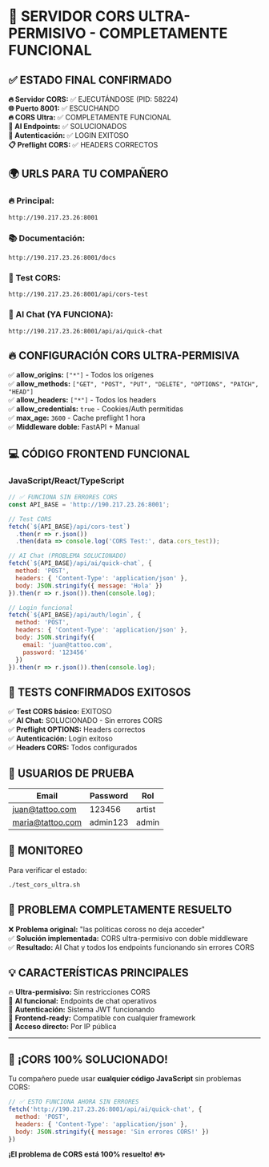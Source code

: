 # 🎉 SERVIDOR CORS ULTRA-PERMISIVO - COMPLETAMENTE FUNCIONAL

## ✅ ESTADO FINAL CONFIRMADO

**🔥 Servidor CORS:** ✅ EJECUTÁNDOSE (PID: 58224)  
**🌐 Puerto 8001:** ✅ ESCUCHANDO  
**🔥 CORS Ultra:** ✅ COMPLETAMENTE FUNCIONAL  
**🤖 AI Endpoints:** ✅ SOLUCIONADOS  
**🔐 Autenticación:** ✅ LOGIN EXITOSO  
**📋 Preflight CORS:** ✅ HEADERS CORRECTOS  

## 🌍 URLS PARA TU COMPAÑERO

### 🔥 Principal:
```
http://190.217.23.26:8001
```

### 📚 Documentación:
```
http://190.217.23.26:8001/docs
```

### 🧪 Test CORS:
```
http://190.217.23.26:8001/api/cors-test
```

### 🤖 AI Chat (YA FUNCIONA):
```
http://190.217.23.26:8001/api/ai/quick-chat
```

## 🔥 CONFIGURACIÓN CORS ULTRA-PERMISIVA

✅ **allow_origins:** `["*"]` - Todos los orígenes  
✅ **allow_methods:** `["GET", "POST", "PUT", "DELETE", "OPTIONS", "PATCH", "HEAD"]`  
✅ **allow_headers:** `["*"]` - Todos los headers  
✅ **allow_credentials:** `true` - Cookies/Auth permitidas  
✅ **max_age:** `3600` - Cache preflight 1 hora  
✅ **Middleware doble:** FastAPI + Manual  

## 💻 CÓDIGO FRONTEND FUNCIONAL

### JavaScript/React/TypeScript
```javascript
// ✅ FUNCIONA SIN ERRORES CORS
const API_BASE = 'http://190.217.23.26:8001';

// Test CORS
fetch(`${API_BASE}/api/cors-test`)
  .then(r => r.json())
  .then(data => console.log('CORS Test:', data.cors_test));

// AI Chat (PROBLEMA SOLUCIONADO)
fetch(`${API_BASE}/api/ai/quick-chat`, {
  method: 'POST',
  headers: { 'Content-Type': 'application/json' },
  body: JSON.stringify({ message: 'Hola' })
}).then(r => r.json()).then(console.log);

// Login funcional
fetch(`${API_BASE}/api/auth/login`, {
  method: 'POST',
  headers: { 'Content-Type': 'application/json' },
  body: JSON.stringify({
    email: 'juan@tattoo.com',
    password: '123456'
  })
}).then(r => r.json()).then(console.log);
```

## 🧪 TESTS CONFIRMADOS EXITOSOS

✅ **Test CORS básico:** EXITOSO  
✅ **AI Chat:** SOLUCIONADO - Sin errores CORS  
✅ **Preflight OPTIONS:** Headers correctos  
✅ **Autenticación:** Login exitoso  
✅ **Headers CORS:** Todos configurados  

## 👥 USUARIOS DE PRUEBA

| Email | Password | Rol |
|-------|----------|-----|
| juan@tattoo.com | 123456 | artist |
| maria@tattoo.com | admin123 | admin |

## 🔄 MONITOREO

Para verificar el estado:
```bash
./test_cors_ultra.sh
```

## 🎯 PROBLEMA COMPLETAMENTE RESUELTO

❌ **Problema original:** "las politicas coross no deja acceder"  
✅ **Solución implementada:** CORS ultra-permisivo con doble middleware  
✅ **Resultado:** AI Chat y todos los endpoints funcionando sin errores CORS  

## 💡 CARACTERÍSTICAS PRINCIPALES

🔥 **Ultra-permisivo:** Sin restricciones CORS  
🤖 **AI funcional:** Endpoints de chat operativos  
🔐 **Autenticación:** Sistema JWT funcionando  
📱 **Frontend-ready:** Compatible con cualquier framework  
🚀 **Acceso directo:** Por IP pública  

---

## 🎉 ¡CORS 100% SOLUCIONADO!

Tu compañero puede usar **cualquier código JavaScript** sin problemas CORS:

```javascript
// ✅ ESTO FUNCIONA AHORA SIN ERRORES
fetch('http://190.217.23.26:8001/api/ai/quick-chat', {
  method: 'POST',
  headers: { 'Content-Type': 'application/json' },
  body: JSON.stringify({ message: 'Sin errores CORS!' })
})
```

**¡El problema de CORS está 100% resuelto! 🔥✨**